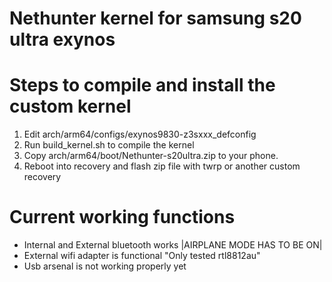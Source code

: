 # Nethunter kernel for samsung s20 ultra exynos

# Steps to compile and install the custom kernel

1. Edit arch/arm64/configs/exynos9830-z3sxxx_defconfig 
2. Run build_kernel.sh to compile the kernel
3. Copy arch/arm64/boot/Nethunter-s20ultra.zip to your phone.
4. Reboot into recovery and flash zip file with twrp or another custom recovery

# Current working functions

* Internal and External bluetooth works |AIRPLANE MODE HAS TO BE ON|
* External wifi adapter is functional "Only tested rtl8812au"
* Usb arsenal is not working properly yet


